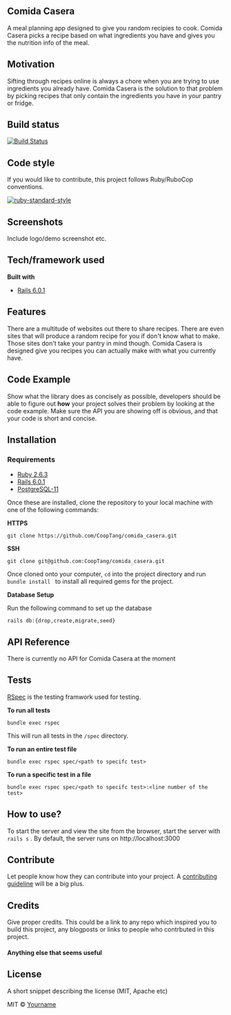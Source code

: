 ## Comida Casera
A meal planning app designed to give you random recipies to cook. Comida Casera picks a recipe based on what ingredients you have and gives you the nutrition info of the meal.

## Motivation
Sifting through recipes online is always a chore when you are trying to use ingredients you already have. Comida Casera is the solution to that problem by picking recipes that only contain the ingredients you have in your pantry or fridge.

## Build status

[![Build Status](https://travis-ci.com/CoopTang/comida_casera.svg?branch=master)](https://travis-ci.org/CoopTang/comida_casera)

## Code style
If you would like to contribute, this project follows Ruby/RuboCop conventions.

[![ruby-standard-style](https://img.shields.io/badge/code%20style-standard-brightgreen.svg?style=flat)](https://github.com/rubocop-hq/ruby-style-guide)
 
## Screenshots
Include logo/demo screenshot etc.

## Tech/framework used
<b>Built with</b>
- [Rails 6.0.1](https://rubyonrails.org/)

## Features
There are a multitude of websites out there to share recipes. There are even sites that will produce a random recipe for you if don't know what to make. Those sites don't take your pantry in mind though. Comida Casera is designed give you recipes you can actually make with what you currently have.

## Code Example
Show what the library does as concisely as possible, developers should be able to figure out **how** your project solves their problem by looking at the code example. Make sure the API you are showing off is obvious, and that your code is short and concise.

## Installation
### Requirements
- [Ruby 2.6.3](https://github.com/ruby/ruby)
- [Rails 6.0.1](https://rubyonrails.org/)
- [PostgreSQL-11](https://www.postgresql.org/)

Once these are installed, clone the repository to your local machine with one of the following commands:

**HTTPS**

`git clone https://github.com/CoopTang/comida_casera.git`

**SSH**

`git clone git@github.com:CoopTang/comida_casera.git`

Once cloned onto your computer, `cd` into the project directory and run `bundle install ` to install all required gems for the project.

**Database Setup**

Run the following command to set up the database

`rails db:{drop,create,migrate,seed}`

## API Reference

There is currently no API for Comida Casera at the moment

## Tests
[RSpec](https://github.com/rspec/rspec-rails) is the testing framwork used for testing.

**To run all tests**

`bundle exec rspec`

This will run all tests in the `/spec` directory.


**To run an entire test file**

`bundle exec rspec spec/<path to specifc test>`

**To run a specific test in a file**

`bundle exec rspec spec/<path to specifc test>:<line number of the test>`


## How to use?
To start the server and view the site from the browser, start the server with `rails s` . By default, the server runs on http://localhost:3000

## Contribute

Let people know how they can contribute into your project. A [contributing guideline](https://github.com/zulip/zulip-electron/blob/master/CONTRIBUTING.md) will be a big plus.

## Credits
Give proper credits. This could be a link to any repo which inspired you to build this project, any blogposts or links to people who contrbuted in this project. 

#### Anything else that seems useful

## License
A short snippet describing the license (MIT, Apache etc)

MIT © [Yourname]()